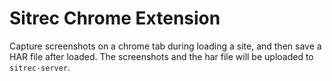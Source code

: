 # Sitrec Chrome Extension

Capture screenshots on a chrome tab during loading a site, and then save a HAR file after loaded.
The screenshots and the har file will be uploaded to `sitrec-server`.
